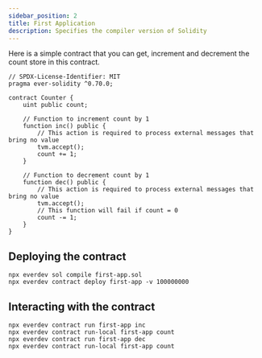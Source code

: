 ```yaml
---
sidebar_position: 2
title: First Application
description: Specifies the compiler version of Solidity
---
```


Here is a simple contract that you can get, increment and decrement the count store in this contract.

```solidity
// SPDX-License-Identifier: MIT
pragma ever-solidity ^0.70.0;

contract Counter {
    uint public count;

    // Function to increment count by 1
    function inc() public {
        // This action is required to process external messages that bring no value
        tvm.accept();
        count += 1;
    }

    // Function to decrement count by 1
    function dec() public {
        // This action is required to process external messages that bring no value
        tvm.accept();
        // This function will fail if count = 0
        count -= 1;
    }
}
```

## Deploying the contract

```shell
npx everdev sol compile first-app.sol
npx everdev contract deploy first-app -v 100000000
```

## Interacting with the contract

```shell
npx everdev contract run first-app inc
npx everdev contract run-local first-app count
npx everdev contract run first-app dec
npx everdev contract run-local first-app count
```
